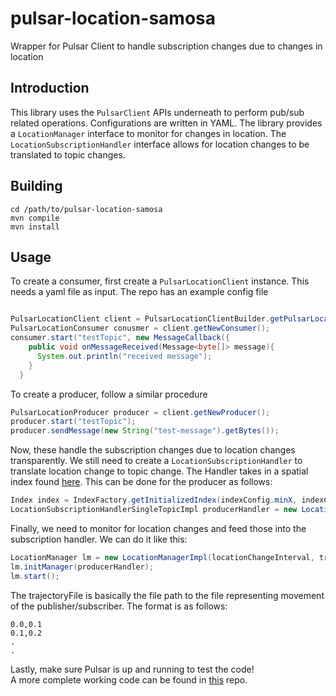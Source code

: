 # pulsar-location-samosa
Wrapper for Pulsar Client to handle subscription changes due to changes in location
## Introduction  
This library uses the `PulsarClient` APIs underneath to perform pub/sub related operations. Configurations are written in YAML. The library provides a `LocationManager` interface to monitor for changes in location. The `LocationSubscriptionHandler` interface allows for location changes to be translated to topic changes.   
## Building  
```shell  
cd /path/to/pulsar-location-samosa  
mvn compile  
mvn install  
```  
## Usage  
To create a consumer, first create a `PulsarLocationClient` instance. This needs a yaml file as input. The repo has an example config file  
``` java 

PulsarLocationClient client = PulsarLocationClientBuilder.getPulsarLocationClient("pulsar.yaml");  
PulsarLocationConsumer conusmer = client.getNewConsumer();  
consumer.start("testTopic", new MessageCallback({  
    public void onMessageReceived(Message<byte[]> message){    
      System.out.println("received message");  
    }  
  }  
```
To create a producer, follow a similar procedure  
```java  
PulsarLocationProducer producer = client.getNewProducer();  
producer.start("testTopic");  
producer.sendMessage(new String("test-message").getBytes());  
```   
Now, these handle the subscription changes due to location changes transparently. We still need to create a `LocationSubscriptionHandler` to translate location change to topic change. The Handler takes in a spatial index found [here](https://github.com/Manasvini/indexPerf). This can be done for the producer as follows:  
```java  
Index index = IndexFactory.getInitializedIndex(indexConfig.minX, indexConfig.minY, indexConfig.maxX, indexConfig.maxY, indexConfig.blockSize, IndexFactory.IndexType.GEOHASH, props);  
LocationSubscriptionHandlerSingleTopicImpl producerHandler = new LocationSubscriptionHandlerSingleTopicImpl(index);  
```
Finally, we need to monitor for location changes and feed those into the subscription handler. We can do it like this:  
```java  
LocationManager lm = new LocationManagerImpl(locationChangeInterval, trajectoryFile); 
lm.initManager(producerHandler);  
lm.start(); 
```
The trajectoryFile is basically the file path to the file representing movement of the publisher/subscriber. The format is as follows:  
```csv  
0.0,0.1
0.1,0.2
.
.
```
Lastly, make sure Pulsar is up and running to test the code!  
A more complete working code can be found in [this](https://github.com/Manasvini/samosa-tester) repo. 

  
